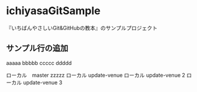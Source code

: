 # ichiyasaGitSample
『いちばんやさしいGit&GitHubの教本』のサンプルプロジェクト
## サンプル行の追加
aaaaa
bbbbb
ccccc
ddddd

ローカル　master
zzzzz
ローカル update-venue
ローカル update-venue 2
ローカル update-venue 3

